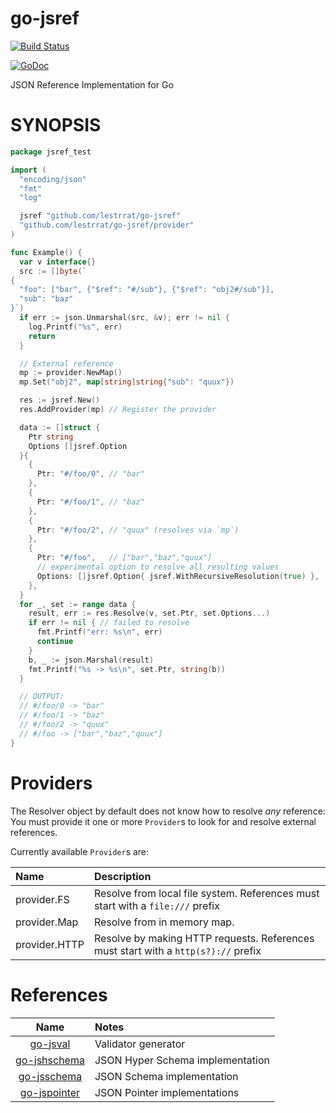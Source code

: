 # go-jsref

[![Build Status](https://travis-ci.org/lestrrat/go-jsref.svg?branch=master)](https://travis-ci.org/lestrrat/go-jsref)

[![GoDoc](https://godoc.org/github.com/lestrrat/go-jsref?status.svg)](https://godoc.org/github.com/lestrrat/go-jsref)

JSON Reference Implementation for Go

# SYNOPSIS

```go
package jsref_test

import (
  "encoding/json"
  "fmt"
  "log"

  jsref "github.com/lestrrat/go-jsref"
  "github.com/lestrrat/go-jsref/provider"
)

func Example() {
  var v interface{}
  src := []byte(`
{
  "foo": ["bar", {"$ref": "#/sub"}, {"$ref": "obj2#/sub"}],
  "sub": "baz"
}`)
  if err := json.Unmarshal(src, &v); err != nil {
    log.Printf("%s", err)
    return
  }

  // External reference
  mp := provider.NewMap()
  mp.Set("obj2", map[string]string{"sub": "quux"})

  res := jsref.New()
  res.AddProvider(mp) // Register the provider

  data := []struct {
    Ptr string
    Options []jsref.Option
  }{
    {
      Ptr: "#/foo/0", // "bar"
    },
    {
      Ptr: "#/foo/1", // "baz"
    },
    {
      Ptr: "#/foo/2", // "quux" (resolves via `mp`)
    },
    {
      Ptr: "#/foo",   // ["bar","baz","quux"]
      // experimental option to resolve all resulting values
      Options: []jsref.Option{ jsref.WithRecursiveResolution(true) },
    },
  }
  for _, set := range data {
    result, err := res.Resolve(v, set.Ptr, set.Options...)
    if err != nil { // failed to resolve
      fmt.Printf("err: %s\n", err)
      continue
    }
    b, _ := json.Marshal(result)
    fmt.Printf("%s -> %s\n", set.Ptr, string(b))
  }

  // OUTPUT:
  // #/foo/0 -> "bar"
  // #/foo/1 -> "baz"
  // #/foo/2 -> "quux"
  // #/foo -> ["bar","baz","quux"]
}
```

# Providers

The Resolver object by default does not know how to resolve *any* reference:
You must provide it one or more `Provider`s to look for and resolve external references.

Currently available `Provider`s are:

| Name          | Description |
|:--------------|:------------|
| provider.FS   | Resolve from local file system. References must start with a `file:///` prefix |
| provider.Map  | Resolve from in memory map. |
| provider.HTTP | Resolve by making HTTP requests. References must start with a `http(s?)://` prefix |

# References

| Name                                                     | Notes                            |
|:--------------------------------------------------------:|:---------------------------------|
| [go-jsval](https://github.com/lestrrat/go-jsval)         | Validator generator              |
| [go-jshschema](https://github.com/lestrrat/go-jsschema)  | JSON Hyper Schema implementation |
| [go-jsschema](https://github.com/lestrrat/go-jsschema)   | JSON Schema implementation       |
| [go-jspointer](https://github.com/lestrrat/go-jspointer) | JSON Pointer implementations     |
